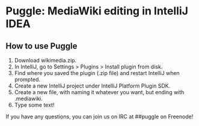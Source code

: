 # Puggle: MediaWiki editing in IntelliJ IDEA

## How to use Puggle
1. Download wikimedia.zip.
2. In IntelliJ, go to Settings > Plugins > Install plugin from disk.
3. Find where you saved the plugin (.zip file) and restart IntelliJ when prompted.
4. Create a new IntelliJ project under IntelliJ Platform Plugin SDK.
5. Create a new file, with naming it whatever you want, but ending with .mediawiki.
6. Type some text!

If you have any questions, you can join us on IRC at ##puggle on Freenode!
